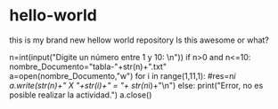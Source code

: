 # hello-world
this is my brand new hellow world repository
Is this awesome or what?



n=int(input("Digite un número entre 1 y 10: \n"))
if n>0 and n<=10:
    nombre_Documento="tabla-"+str(n)+".txt"
    a=open(nombre_Documento,"w")
    for i in range(1,11,1):
        #res=n*i
        a.write(str(n)+" X "+str(i)+" = "+ str(n*i)+"\n")
else:
    print("Error, no es posible realizar la actividad.")
a.close()
